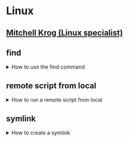 # Linux

## [Mitchell Krog (Linux specialist)](https://github.com/mitchellkrogza?tab=repositories)

## find

<details>
<summary>How to use the find command</summary>

### Find Linux Files by Name or Extension

Use `find` from the command line to locate a specific file by name or extension. The following example searches for `*.err` files in the `/home/username/` directory and all sub-directories:

```bash
find /home/username/ -name "*.err"
```

### Common Linux Find Commands and Syntax

`find` expressions take the following form:

```bash
find options starting/path expression
```

- The `options` attribute will control the behavior and optimization method of the `find` process.
- The `starting/path` attribute will define the top level directory where `find` begins filtering.
- The `expression` attribute controls the tests that search the directory hierarchy to produce output.

Consider the following example command:

```bash
find -O3 -L /var/www/ -name "*.html"
```

This command enables the maximum optimization level \(-O3\) and allows `find` to follow symbolic links \(`-L`\). `find` searches the entire directory tree beneath `/var/www/` for files that end with `.html`.

#### Basic Examples

| Command                                              | Description                                                                                            |
| :--------------------------------------------------- | :----------------------------------------------------------------------------------------------------- |
| `find . -name testfile.txt`                          | Find a file called testfile.txt in current and sub-directories.                                        |
| `find /home -name \*.jpg`                            | Find all `.jpg` files in the `/home` and sub-directories.                                              |
| `find . -type f -empty`                              | Find an empty file within the current directory.                                                       |
| `find /home -user exampleuser -mtime 7 -iname ".db"` | Find all `.db` files \(ignoring text case\) modified in the last 7 days by a user named `exampleuser`. |

</details>

## remote script from local

<details>
<summary>How to run a remote script from local</summary>

To run a remote script from local you need two scripts:

- one on the source machine,
- another one on the destination machine.

The script on the source machine should be something like:

```bash
rsync ... ... ... syncuser@destination:/dest/path
ssh syncuser@destination "sudo /some/path/to/completesync.sh"
```

And on the destination machine, the script `/some/path/to/completesync.sh` which contains something like this:

```bash
#!/bin/sh

php artisan cache:clear
php artisan config:cache
# whatever else you need to run as root
```

Be careful to have restricted rights on this script:

```bash
chown root:root /path/to/completesync.sh && chmod 700 /path/to/completesync.sh
```

Last, modify `/etc/sudoers` on the destination machine so that `syncuser` can run both `rsync` and your script as root:

```bash
syncuser ALL=NOPASSWD: /usr/bin/rsync, /path/to/completesync.sh
```

Now running the script on the source machine should complete the whole process in one operation.

</details>

## symlink

<details>
<summary>How to create a symlink</summary>

### How to create a symlink to a file

Here is the basic syntax for creating a symlink to a file in your terminal.

```bash
ln -s existing_source_file optional_symbolic_link
```

You use the `ln` command to create the links for the files and the `-s` option to specify that this will be a symbolic link. If you omit the `-s` option, then a hard link will be created instead.

- The `existing_source_file` represents the file you want to create the symbolic link for.
- The `optional_symbolic_link` parameter is the name of the symbolic link you want to create. If omitted, then the system will create a new link for you in the current directory you are in.

</details>
